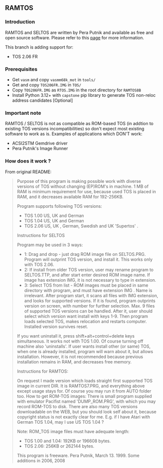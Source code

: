 ## RAMTOS

### Introduction

RAMTOS and SELTOS are written by Pera Putnik and available as free and open source software. 
Please refer to this [page](https://atari.8bitchip.info/astopensw.php) for more information.

This branch is adding support for:
- TOS 2.06 FR

### Prerequisites

- Get `vasm` and copy `vasmm68k_mot` in `tools/`
- Get and copy `TOS206FR.IMG` in `TOS/`
- Copy `TOS206FR.IMG` as `RTOS.IMG` in the root directory for `RAMTOS8B`
- Install Python 3.12+ with `capstone` pip library to generate TOS non-reloc address candidates [Optional]

### Important note

RAMTOS / SELTOS is not as compatible as ROM-based TOS (in addtion to existing TOS versions incompatibilities) so don't expect most existing software to work as is.
Examples of applications which DON'T work:
- ACSI2STM Gemdrive driver
- Pera Putnik's Image Runner

### How does it work ?

From original README:

> Purpose of this program is making possible work with diverse versions of TOS without changing (EP)ROM's in machine. 1 MB of RAM is minimum requirement for use, because used TOS is placed in RAM, and it decreases available RAM for 192-256KB.
>
> Program supports following TOS versions:
> - TOS 1.00 US, UK and German
> - TOS 1.04 US, UK and German
> - TOS 2.06 US, UK , German, Swedish  and UK 'Supertos' .
>
> Instructions for SELTOS
>
> Program may be used in 3 ways:
> - 1: Drag and drop - just drag ROM image file on SELTOS.PRG. Program will outprint TOS version, and install it. This works only with TOS 2.06.
> - 2: If install from older TOS version, user may rename program to SELTOS.TTP, and after start enter desired ROM image name. If image has extension IMG, it is not necessary to type in extension.
> - 3: Select TOS from list - ROM images must be placed in same directory with program, and must have extension IMG . Name is irrelevant. After program start, it scans all files with IMG extension, and looks for supported versions.
> If it is found, program outprints version on screen, with number for further selection.
> Max. 9 files of supported TOS versions can be handled. After it, user should select which version want install with keys 1-9. Then program loads selected TOS, makes relocation and restarts computer. Installed version survives reset.
> 
> If you want uninstall it, press shift+alt+control+delete keys simultaneous. It works not with TOS 1.00. Of course turning off machine also 'uninstalls'.
> If user wants install other (or same) TOS, when one is already installed, program will warn about it, but allows installation.
> However, it is not recommended because previous installation remains in RAM, and decreases free memory.
> 
> Instructions for RAMTOS:
> 
> On request I made version which loads straight first supported TOS image in current DIR. It is RAMTOS7.PRG, and everything above except usage stays for.
> Of course you may run it from AUTO folder too.
> How to get ROM-TOS images: There is small program supplied with emulator Pacifist named 'DUMP_ROM.PRG', with which you may record ROM-TOS to disk.
> There are also many TOS versions downloadable on the WEB, but you should look self about it, because copyright status is not exactly clear for me. E.g. if I have Atari with German TOS 1.04, may I use US TOS 1.04 ?
> 
> Note: ROM_TOS image files must have adequate length:
> - TOS 1.00 and 1.04: 192KB or 196608 bytes.
> - TOS 2.06: 256KB or 262144 bytes.
> 
> This program is freeware.
> Pera Putnik,  March 13. 1999. Some additions in 2006, 2008

